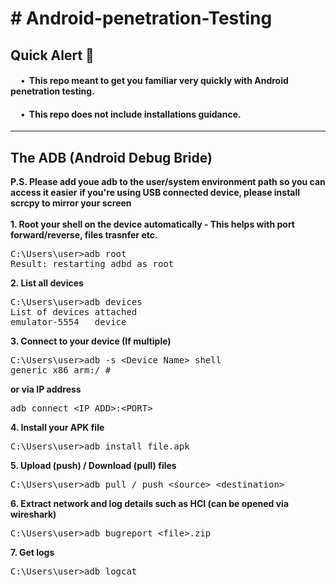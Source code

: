 <h1># Android-penetration-Testing</h1>
<h2>Quick Alert 🚨</h2>
<h4>&nbsp;&nbsp;&nbsp;&nbsp&nbsp;•&nbsp;&nbsp;This repo meant to get you familiar very quickly with Android penetration testing.</h4>
<h4>&nbsp;&nbsp;&nbsp;&nbsp&nbsp;•&nbsp;&nbsp;This repo does not include installations guidance.</h4>
<hr>
<h2>The ADB (Android Debug Bride)</h2>
<b>P.S. Please add youe adb to the user/system environment path so you can access it easier</b>
<b>if you're using USB connected device, please install scrcpy to mirror your screen</b>
<br><br>
<b>1. Root your shell on the device automatically - This helps with port forward/reverse, files trasnfer etc.</b>
<pre>
C:\Users\user>adb root
Result: restarting adbd as root
</pre>
<b>2. List all devices</b>
<pre>
C:\Users\user>adb devices
List of devices attached
emulator-5554   device
</pre>
<b>3. Connect to your device (If multiple)</b>
<pre>
C:\Users\user>adb -s &lt;Device Name&gt; shell
generic_x86_arm:/ #
</pre>
<b>or via IP address</b>
<pre>
adb connect &lt;IP_ADD&gt;:&lt;PORT&gt;
</pre>
<b>4. Install your APK file</b>
<pre>
C:\Users\user>adb install file.apk
</pre>
<b>5. Upload (push) / Download (pull) files</b>
<pre>
C:\Users\user>adb pull / push &lt;source&gt &lt;destination&gt;
</pre>
<b>6. Extract network and log details such as HCI (can be opened via wireshark)</b>
<pre>
C:\Users\user>adb bugreport &lt;file&gt.zip
</pre>
<b>7. Get logs</b>
<pre>
C:\Users\user>adb logcat
</pre>
